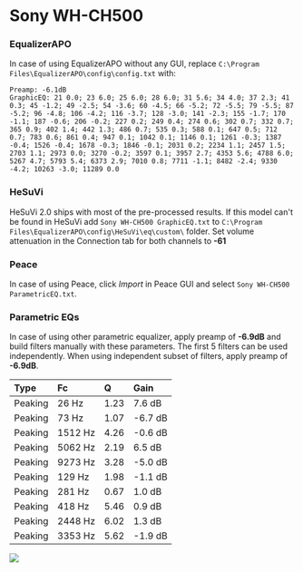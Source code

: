 # Sony WH-CH500

### EqualizerAPO
In case of using EqualizerAPO without any GUI, replace `C:\Program Files\EqualizerAPO\config\config.txt`
with:
```
Preamp: -6.1dB
GraphicEQ: 21 0.0; 23 6.0; 25 6.0; 28 6.0; 31 5.6; 34 4.0; 37 2.3; 41 0.3; 45 -1.2; 49 -2.5; 54 -3.6; 60 -4.5; 66 -5.2; 72 -5.5; 79 -5.5; 87 -5.2; 96 -4.8; 106 -4.2; 116 -3.7; 128 -3.0; 141 -2.3; 155 -1.7; 170 -1.1; 187 -0.6; 206 -0.2; 227 0.2; 249 0.4; 274 0.6; 302 0.7; 332 0.7; 365 0.9; 402 1.4; 442 1.3; 486 0.7; 535 0.3; 588 0.1; 647 0.5; 712 0.7; 783 0.6; 861 0.4; 947 0.1; 1042 0.1; 1146 0.1; 1261 -0.3; 1387 -0.4; 1526 -0.4; 1678 -0.3; 1846 -0.1; 2031 0.2; 2234 1.1; 2457 1.5; 2703 1.1; 2973 0.0; 3270 -0.2; 3597 0.1; 3957 2.7; 4353 5.6; 4788 6.0; 5267 4.7; 5793 5.4; 6373 2.9; 7010 0.8; 7711 -1.1; 8482 -2.4; 9330 -4.2; 10263 -3.0; 11289 0.0
```

### HeSuVi
HeSuVi 2.0 ships with most of the pre-processed results. If this model can't be found in HeSuVi add
`Sony WH-CH500 GraphicEQ.txt` to `C:\Program Files\EqualizerAPO\config\HeSuVi\eq\custom\` folder.
Set volume attenuation in the Connection tab for both channels to **-61**

### Peace
In case of using Peace, click *Import* in Peace GUI and select `Sony WH-CH500 ParametricEQ.txt`.

### Parametric EQs
In case of using other parametric equalizer, apply preamp of **-6.9dB** and build filters manually
with these parameters. The first 5 filters can be used independently.
When using independent subset of filters, apply preamp of **-6.9dB**.

| Type    | Fc      |    Q | Gain    |
|:--------|:--------|:-----|:--------|
| Peaking | 26 Hz   | 1.23 | 7.6 dB  |
| Peaking | 73 Hz   | 1.07 | -6.7 dB |
| Peaking | 1512 Hz | 4.26 | -0.6 dB |
| Peaking | 5062 Hz | 2.19 | 6.5 dB  |
| Peaking | 9273 Hz | 3.28 | -5.0 dB |
| Peaking | 129 Hz  | 1.98 | -1.1 dB |
| Peaking | 281 Hz  | 0.67 | 1.0 dB  |
| Peaking | 418 Hz  | 5.46 | 0.9 dB  |
| Peaking | 2448 Hz | 6.02 | 1.3 dB  |
| Peaking | 3353 Hz | 5.62 | -1.9 dB |

![](https://raw.githubusercontent.com/jaakkopasanen/AutoEq/master/results/rtings/avg/Sony%20WH-CH500/Sony%20WH-CH500.png)